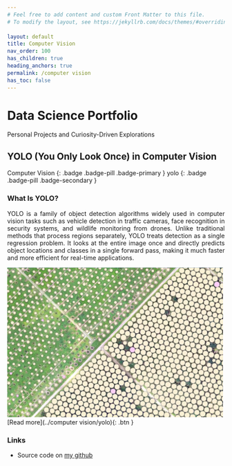 ```yaml
---
# Feel free to add content and custom Front Matter to this file.
# To modify the layout, see https://jekyllrb.com/docs/themes/#overriding-theme-defaults

layout: default
title: Computer Vision
nav_order: 100
has_children: true
heading_anchors: true
permalink: /computer vision
has_toc: false
---
```


# Data Science Portfolio
Personal Projects and Curiosity-Driven Explorations
<br>

##  YOLO (You Only Look Once) in Computer Vision
Computer Vision
{: .badge .badge-pill .badge-primary }
yolo
{: .badge .badge-pill .badge-secondary }


### What Is YOLO?
<p style='text-align: justify;'>
YOLO is a family of object detection algorithms widely used in computer vision tasks such as vehicle detection in traffic cameras, face recognition in security systems, and wildlife monitoring from drones. Unlike traditional methods that process regions separately, YOLO treats detection as a single regression problem. It looks at the entire image once and directly predicts object locations and classes in a single forward pass, making it much faster and more efficient for real-time applications.
</p>

<img src="/assets/images/computer_vision/yolo/yolo_00.webp" alt="drawing" width="500"/>

<span class="fs-3">
[Read more](../computer vision/yolo){: .btn }
</span>

### Links
- Source code on [my github](https://github.com/imanursar/)